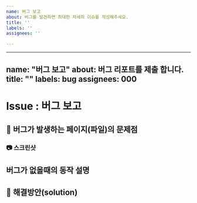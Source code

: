```yaml
---
name: 버그 보고
about: 버그를 발견하면 최대한 자세히 이슈를 작성해주세요.
title: ''
labels: ''
assignees: ''

---
```


---
name: "버그 보고"
about: 버그 리포트를 제출 합니다.
title: ""
labels: bug
assignees: 000
---

# Issue : 버그 보고

## 🐞 버그가 발생하는 페이지(파일)의 문제점
<!--가능하다면 에러메시지와 몇번째 파일에서 에러가 발생했는지 기술해주세요 (에러코드 복붙해도됨)-->

### 📷 스크린샷
<!-- 가능하다면 스크린샷도 추가해주세요 github issue는 drag and drop을 지원합니다-->

## 버그가 없을때의 동작 설명 
<!--본인이 구현한 기능이 아니라면 생략 가능합니다-->

## 🐯 해결방안(solution)
<!--이 또한 잘 모르겠다면 생략 가능하며 버그를 제보해준다고 생각해 주세요-->